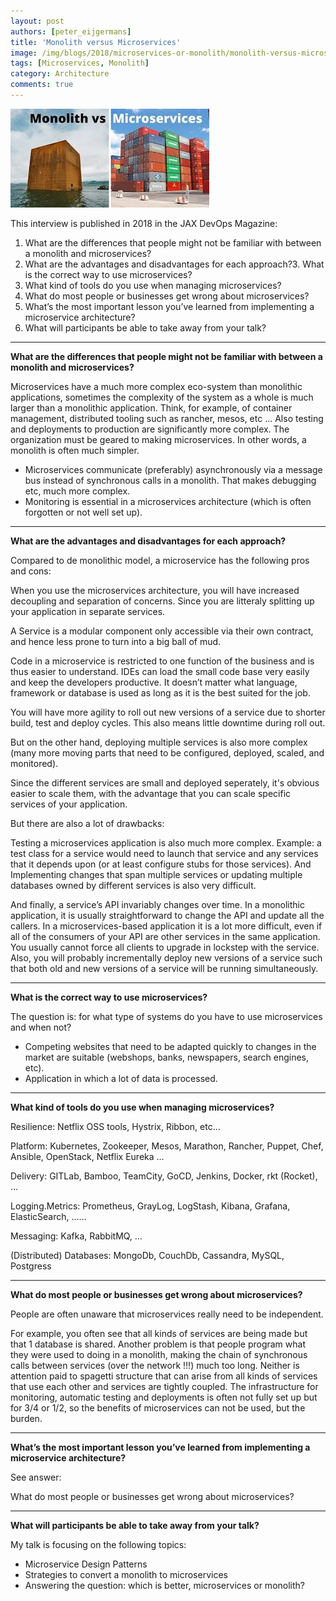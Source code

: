 ```yaml
---
layout: post
authors: [peter_eijgermans]
title: 'Monolith versus Microservices'
image: /img/blogs/2018/microservices-or-monolith/monolith-versus-microservices.jpeg
tags: [Microservices, Monolith]
category: Architecture
comments: true
---
```


![monolith-versus-microservices](/img/blogs/2018/microservices-or-monolith/monolith-versus-microservices.jpeg)

This interview is published in 2018 in the JAX DevOps Magazine:

1. What are the differences that people might not be familiar with between a monolith and microservices?
2. What are the advantages and disadvantages for each approach?3. What is the correct way to use microservices? 
4. What kind of tools do you use when managing microservices?
5. What do most people or businesses get wrong about microservices?
6. What’s the most important lesson you’ve learned from implementing a microservice architecture?
7. What will participants be able to take away from your talk?



-------

**What are the differences that people might not be familiar with between a monolith and microservices?**

Microservices have a much more complex eco-system than monolithic applications, sometimes the complexity of the system as a whole is much larger than a monolithic application. Think, for example, of container management, distributed tooling such as rancher, mesos, etc ... Also testing and deployments to production are significantly more complex. The organization must be geared to making microservices. In other words, a monolith is often much simpler.
- Microservices communicate (preferably) asynchronously via a message bus instead of synchronous calls in a monolith. That makes debugging etc, much more complex.
- Monitoring is essential in a microservices architecture (which is often forgotten or not well set up).

-------
**What are the advantages and disadvantages for each approach?**

Compared to de monolithic model,
a microservice has the following pros and cons:
 

When you use the microservices architecture, you will have increased decoupling and separation of concerns. Since
you are litteraly splitting up your application in separate services.

A Service is a modular component only accessible via their own contract, and hence less prone to turn into a big ball of mud.

Code in a microservice is restricted to one function of the business and is thus easier to understand. IDEs can load the small code base very easily and
keep the developers productive. It doesn’t matter what language, framework or database is used as long as it is the best suited for the job.

You will have more agility to roll out new versions of a service due to shorter build, test and deploy cycles. This also means
little downtime during roll out.

But on the other hand, deploying multiple services
is also more complex (many more moving parts that need to be configured, deployed, scaled, and monitored).

Since the different services are small and deployed seperately, it's obvious easier
to scale them, with the advantage that you can scale specific services of your application.


But there are also a lot of drawbacks:

Testing a microservices application is also much more
complex. Example: a test class for a service would need to launch that service and any services that it depends upon (or at least configure stubs for those services).
And Implementing changes that span multiple services or updating multiple databases owned by different services is also very difficult. 

And finally, a service’s API invariably changes over
time. In a monolithic application, it is usually straightforward to change the API and update all the callers. 
In a microservices-based application it is a lot more difficult, even if all of the consumers of your API are other services in the same application.
You usually cannot force all clients to upgrade in lockstep with the service. Also, you will probably incrementally deploy new versions of a service such that both old and new versions of a service will be running simultaneously.

-------

**What is the correct way to use microservices?**

The question is: for what type of systems do you have to use microservices and when not?
- Competing websites that need to be adapted quickly to changes in the market are suitable (webshops, banks, newspapers, search engines, etc).
- Application in which a lot of data is processed.

-------

**What kind of tools do you use when managing microservices?**

Resilience:
Netflix OSS tools, Hystrix, Ribbon, etc…

Platform:
Kubernetes, Zookeeper,
Mesos, Marathon, Rancher, Puppet, Chef, Ansible, OpenStack, Netflix Eureka …

Delivery:
GITLab, Bamboo, TeamCity, GoCD, Jenkins,  Docker, rkt (Rocket), …

Logging.Metrics:
Prometheus, GrayLog, LogStash, Kibana, Grafana, ElasticSearch, ...…

Messaging:
Kafka, RabbitMQ, …

(Distributed) Databases:
MongoDb, CouchDb, Cassandra, MySQL, Postgress

-------

**What do most people or businesses get wrong about microservices?**

People are often unaware that microservices really need to be independent. 

For example, you often see that all kinds of services are being made but that 1 database is shared. 
Another problem is that people program what they were used to doing in a monolith, making the chain of synchronous calls between services (over the network !!!) much too long. 
Neither is attention paid to spagetti structure that can arise from all kinds of services that use each other and services are tightly coupled. 
The infrastructure for monitoring, automatic testing and deployments is often not fully set up but for 3/4 or 1/2, so the benefits of microservices can not be used, but the burden.

-------
**What’s the most important lesson you’ve learned from implementing a microservice architecture?**

See answer:  

What do most people or businesses get wrong about microservices?

-------
**What will participants be able to take away from your talk?**

My talk is focusing on the following topics:
- Microservice Design Patterns 
- Strategies to convert a monolith to microservices
- Answering the question: which is better, microservices or monolith? 
